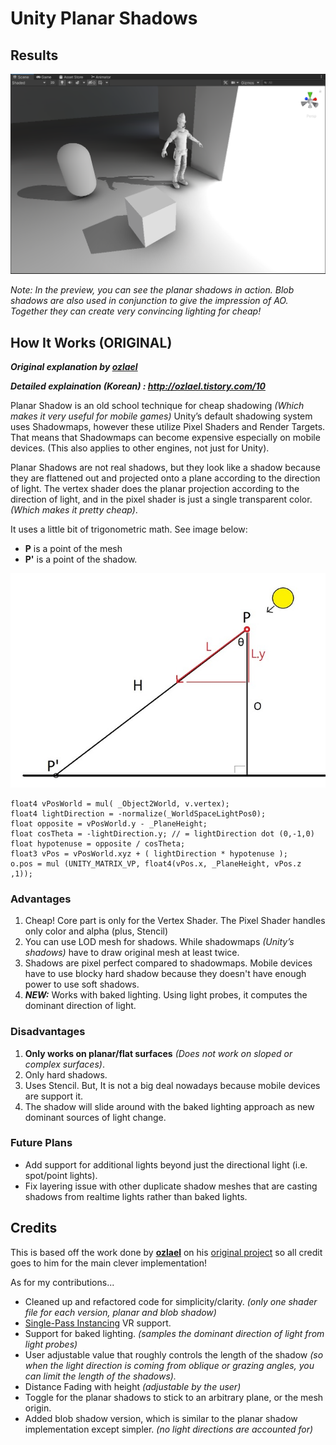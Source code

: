 # Unity Planar Shadows

## Results

![image](GithubContent/preview.png)

*Note: In the preview, you can see the planar shadows in action. Blob shadows are also used in conjunction to give the impression of AO. Together they can create very convincing lighting for cheap!*

## How It Works (ORIGINAL)

***Original explanation by [ozlael](https://github.com/ozlael)***

***Detailed explaination (Korean) : http://ozlael.tistory.com/10***

Planar Shadow is an old school technique for cheap shadowing *(Which makes it very useful for mobile games)* Unity’s default shadowing system uses Shadowmaps, however these utilize Pixel Shaders and Render Targets. That means that Shadowmaps can become expensive especially on mobile devices. (This also applies to other engines, not just for Unity).

Planar Shadows are not real shadows, but they look like a shadow because they are flattened out and projected onto a plane according to the direction of light. The vertex shader does the planar projection according to the direction of light, and in the pixel shader is just a single transparent color. *(Which makes it pretty cheap)*.

It uses a little bit of trigonometric math. See image below: 

- **P** is a point of the mesh 
- **P'** is a point of the shadow. 

![image](GithubContent/alittlebitmath.jpg)

```
float4 vPosWorld = mul( _Object2World, v.vertex);
float4 lightDirection = -normalize(_WorldSpaceLightPos0); 
float opposite = vPosWorld.y - _PlaneHeight;
float cosTheta = -lightDirection.y;	// = lightDirection dot (0,-1,0)
float hypotenuse = opposite / cosTheta;
float3 vPos = vPosWorld.xyz + ( lightDirection * hypotenuse );
o.pos = mul (UNITY_MATRIX_VP, float4(vPos.x, _PlaneHeight, vPos.z ,1));  
```

### Advantages
1. Cheap! Core part is only for the Vertex Shader. The Pixel Shader handles only color and alpha (plus, Stencil)
2. You can use LOD mesh for shadows. While shadowmaps *(Unity’s shadows)* have to draw original mesh at least twice.
3. Shadows are pixel perfect compared to shadowmaps. Mobile devices have to use blocky hard shadow because they doesn't have enough power to use soft shadows.
4. ***NEW:*** Works with baked lighting. Using light probes, it computes the dominant direction of light.

### Disadvantages
1. **Only works on planar/flat surfaces** *(Does not work on sloped or complex surfaces)*.
2. Only hard shadows.
3. Uses Stencil. But, It is not a big deal nowadays because mobile devices are support it.
4. The shadow will slide around with the baked lighting approach as new dominant sources of light change.

### Future Plans
- Add support for additional lights beyond just the directional light (i.e. spot/point lights).
- Fix layering issue with other duplicate shadow meshes that are casting shadows from realtime lights rather than baked lights.

## Credits

This is based off the work done by **[ozlael](https://github.com/ozlael)** on his [original project](https://github.com/ozlael/PlannarShadowForUnity) so all credit goes to him for the main clever implementation!

As for my contributions... 

- Cleaned up and refactored code for simplicity/clarity. *(only one shader file for each version, planar and blob shadow)*
- [Single-Pass Instancing](https://docs.unity3d.com/Manual/SinglePassInstancing.html) VR support. 
- Support for baked lighting. *(samples the dominant direction of light from light probes)*
- User adjustable value that roughly controls the length of the shadow *(so when the light direction is coming from oblique or grazing angles, you can limit the length of the shadows).*
- Distance Fading with height *(adjustable by the user)*
- Toggle for the planar shadows to stick to an arbitrary plane, or the mesh origin.
- Added blob shadow version, which is similar to the planar shadow implementation except simpler. *(no light directions are accounted for)*
